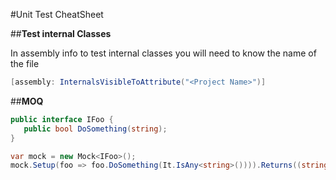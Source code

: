 #Unit Test CheatSheet

##**Test internal Classes**

In assembly info to test internal classes you will need to know the name of the file
```cs
[assembly: InternalsVisibleToAttribute("<Project Name>")]
```

##**MOQ**

```cs
public interface IFoo {
   public bool DoSomething(string);
}

var mock = new Mock<IFoo>();
mock.Setup(foo => foo.DoSomething(It.IsAny<string>()))).Returns((string s) => s.ToLower());
```